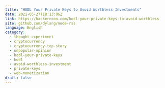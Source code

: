 ```yaml
---
title: "HODL Your Private Keys to Avoid Worthless Investments"
date: 2021-05-27T18:13:06Z
link: https://hackernoon.com/hodl-your-private-keys-to-avoid-worthless-investments-bq1736gc?source=rss&utm_medium=RSS&utm_source=news.12bit.vn
site: github.com/dylang/node-rss
language: English
category:
  - thought-experiment
  - cryptocurrency
  - cryptocurrency-top-story
  - unpopular-opinion
  - hodl-your-private-keys
  - hodl
  - avoid-worthless-investment
  - private-keys
  - web-monetization
draft: false
---
```

